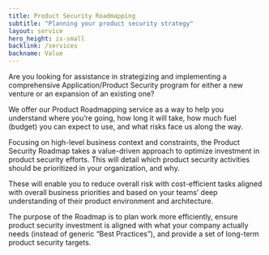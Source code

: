```yaml
---
title: Product Security Roadmapping
subtitle: "Planning your product security strategy"
layout: service
hero_height: is-small
backlink: /services
backname: Value
---
```



Are you looking for assistance in strategizing and implementing a comprehensive Application/Product Security program for either a new venture or an expansion of an existing one?

We offer our Product Roadmapping service as a way to help you understand where you’re going, how long it will take, how much fuel (budget) you can expect to use, and what risks face us along the way.

Focusing on high-level business context and constraints, the Product Security Roadmap takes a value-driven approach to optimize investment in product security efforts. This will detail which product security activities should be prioritized in your organization, and why.

These will enable you to reduce overall risk with cost-efficient tasks aligned with overall business priorities and based on your teams’ deep understanding of their product environment and architecture.

The purpose of the Roadmap is to plan work more efficiently, ensure product security investment is aligned with what your company actually needs (instead of generic “Best Practices”), and provide a set of long-term product security targets.
